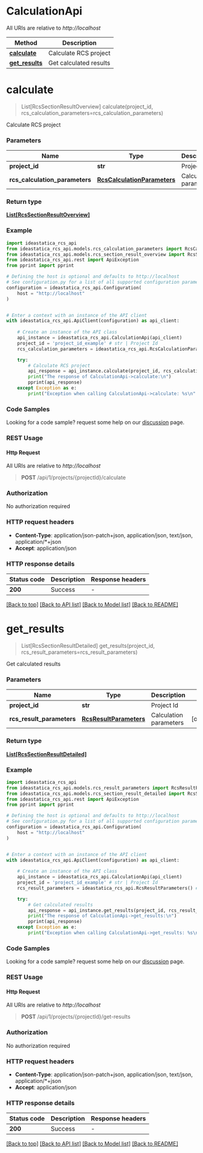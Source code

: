 # CalculationApi

All URIs are relative to *http://localhost*

Method | Description
------------- | -------------
[**calculate**](CalculationApi.md#calculate) | Calculate RCS project
[**get_results**](CalculationApi.md#get_results) | Get calculated results


<a id="calculate"></a>
# **calculate**
> List[RcsSectionResultOverview] calculate(project_id, rcs_calculation_parameters=rcs_calculation_parameters)

Calculate RCS project

### Parameters


Name | Type | Description  | Notes
------------- | ------------- | ------------- | -------------
 **project_id** | **str**| Project Id | 
 **rcs_calculation_parameters** | [**RcsCalculationParameters**](RcsCalculationParameters.md)| Calculation parameters | [optional] 

### Return type

[**List[RcsSectionResultOverview]**](RcsSectionResultOverview.md)

### Example


```python
import ideastatica_rcs_api
from ideastatica_rcs_api.models.rcs_calculation_parameters import RcsCalculationParameters
from ideastatica_rcs_api.models.rcs_section_result_overview import RcsSectionResultOverview
from ideastatica_rcs_api.rest import ApiException
from pprint import pprint

# Defining the host is optional and defaults to http://localhost
# See configuration.py for a list of all supported configuration parameters.
configuration = ideastatica_rcs_api.Configuration(
    host = "http://localhost"
)


# Enter a context with an instance of the API client
with ideastatica_rcs_api.ApiClient(configuration) as api_client:
    
    # Create an instance of the API class
    api_instance = ideastatica_rcs_api.CalculationApi(api_client)
    project_id = 'project_id_example' # str | Project Id
    rcs_calculation_parameters = ideastatica_rcs_api.RcsCalculationParameters() # RcsCalculationParameters | Calculation parameters (optional)

    try:
        # Calculate RCS project
        api_response = api_instance.calculate(project_id, rcs_calculation_parameters=rcs_calculation_parameters)
        print("The response of CalculationApi->calculate:\n")
        pprint(api_response)
    except Exception as e:
        print("Exception when calling CalculationApi->calculate: %s\n" % e)
```



### Code Samples

Looking for a code sample? request some help on our [discussion](https://github.com/idea-statica/ideastatica-public/discussions) page. 

### REST Usage

#### Http Request

All URIs are relative to *http://localhost*

> **POST** /api/1/projects/{projectId}/calculate 

### Authorization

No authorization required

### HTTP request headers

 - **Content-Type**: application/json-patch+json, application/json, text/json, application/*+json
 - **Accept**: application/json

### HTTP response details

| Status code | Description | Response headers |
|-------------|-------------|------------------|
**200** | Success |  -  |

[[Back to top]](#) [[Back to API list]](../README.md#documentation-for-api-endpoints) [[Back to Model list]](../README.md#documentation-for-models) [[Back to README]](../README.md)

<a id="get_results"></a>
# **get_results**
> List[RcsSectionResultDetailed] get_results(project_id, rcs_result_parameters=rcs_result_parameters)

Get calculated results

### Parameters


Name | Type | Description  | Notes
------------- | ------------- | ------------- | -------------
 **project_id** | **str**| Project Id | 
 **rcs_result_parameters** | [**RcsResultParameters**](RcsResultParameters.md)| Calculation parameters | [optional] 

### Return type

[**List[RcsSectionResultDetailed]**](RcsSectionResultDetailed.md)

### Example


```python
import ideastatica_rcs_api
from ideastatica_rcs_api.models.rcs_result_parameters import RcsResultParameters
from ideastatica_rcs_api.models.rcs_section_result_detailed import RcsSectionResultDetailed
from ideastatica_rcs_api.rest import ApiException
from pprint import pprint

# Defining the host is optional and defaults to http://localhost
# See configuration.py for a list of all supported configuration parameters.
configuration = ideastatica_rcs_api.Configuration(
    host = "http://localhost"
)


# Enter a context with an instance of the API client
with ideastatica_rcs_api.ApiClient(configuration) as api_client:
    
    # Create an instance of the API class
    api_instance = ideastatica_rcs_api.CalculationApi(api_client)
    project_id = 'project_id_example' # str | Project Id
    rcs_result_parameters = ideastatica_rcs_api.RcsResultParameters() # RcsResultParameters | Calculation parameters (optional)

    try:
        # Get calculated results
        api_response = api_instance.get_results(project_id, rcs_result_parameters=rcs_result_parameters)
        print("The response of CalculationApi->get_results:\n")
        pprint(api_response)
    except Exception as e:
        print("Exception when calling CalculationApi->get_results: %s\n" % e)
```



### Code Samples

Looking for a code sample? request some help on our [discussion](https://github.com/idea-statica/ideastatica-public/discussions) page. 

### REST Usage

#### Http Request

All URIs are relative to *http://localhost*

> **POST** /api/1/projects/{projectId}/get-results 

### Authorization

No authorization required

### HTTP request headers

 - **Content-Type**: application/json-patch+json, application/json, text/json, application/*+json
 - **Accept**: application/json

### HTTP response details

| Status code | Description | Response headers |
|-------------|-------------|------------------|
**200** | Success |  -  |

[[Back to top]](#) [[Back to API list]](../README.md#documentation-for-api-endpoints) [[Back to Model list]](../README.md#documentation-for-models) [[Back to README]](../README.md)

